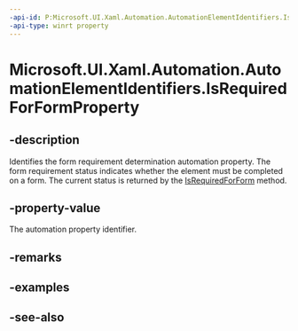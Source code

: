 ```yaml
---
-api-id: P:Microsoft.UI.Xaml.Automation.AutomationElementIdentifiers.IsRequiredForFormProperty
-api-type: winrt property
---
```


<!-- Property syntax
public Windows.UI.Xaml.Automation.AutomationProperty IsRequiredForFormProperty { get; }
-->

# Microsoft.UI.Xaml.Automation.AutomationElementIdentifiers.IsRequiredForFormProperty

## -description
Identifies the form requirement determination automation property. The form requirement status indicates whether the element must be completed on a form. The current status is returned by the [IsRequiredForForm](../microsoft.ui.xaml.automation.peers/automationpeer_isrequiredforform_1300796554.md) method.

## -property-value
The automation property identifier.

## -remarks

## -examples

## -see-also
